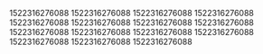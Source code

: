 1522316276088
1522316276088
1522316276088
1522316276088
1522316276088
1522316276088
1522316276088
1522316276088
1522316276088
1522316276088
1522316276088
1522316276088
1522316276088
1522316276088
1522316276088
